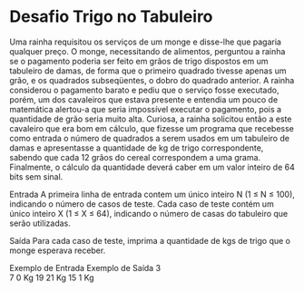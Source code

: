# Desafio Trigo no Tabuleiro


Uma rainha requisitou os serviços de um monge e disse-lhe que pagaria qualquer preço. O monge, necessitando de alimentos, perguntou a rainha se o pagamento poderia ser feito em grãos de trigo dispostos em um tabuleiro de damas, de forma que o primeiro quadrado tivesse apenas um grão, e os quadrados subseqüentes, o dobro do quadrado anterior. A rainha considerou o pagamento barato e pediu que o serviço fosse executado, porém, um dos cavaleiros que estava presente e entendia um pouco de matemática alertou-a que seria impossível executar o pagamento, pois a quantidade de grão seria muito alta. Curiosa, a rainha solicitou então a este cavaleiro que era bom em cálculo, que fizesse um programa que recebesse como entrada o número de quadrados a serem usados em um tabuleiro de damas e apresentasse a quantidade de kg de trigo correspondente, sabendo que cada 12 grãos do cereal correspondem a uma grama. Finalmente, o cálculo da quantidade deverá caber em um valor inteiro de 64 bits sem sinal.

Entrada
A primeira linha de entrada contem um único inteiro N (1 ≤ N ≤ 100), indicando o número de casos de teste. Cada caso de teste contém um único inteiro X (1 ≤ X ≤ 64), indicando o número de casas do tabuleiro que serão utilizadas.

Saída
Para cada caso de teste, imprima a quantidade de kgs de trigo que o monge esperava receber.

 
Exemplo de Entrada	Exemplo de Saída
3				
7				0 Kg
19				21 Kg
15				1 Kg
